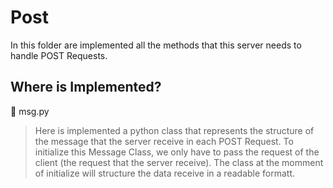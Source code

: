 # Post

In this folder are implemented all the methods that this server needs to handle POST Requests.

## Where is Implemented?

📄 msg.py
> Here is implemented a python class that represents the structure of the message that the server receive in each POST Request. To initialize this Message Class, we only have to pass the request of the client (the request that the server receive). The class at the momment of initialize will structure the data receive in a readable formatt.